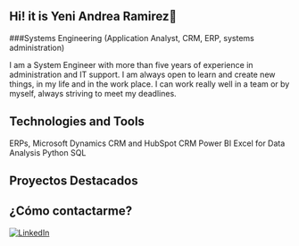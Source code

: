 ## Hi! it is Yeni Andrea Ramirez👋
###Systems Engineering (Application Analyst, CRM, ERP, systems administration)

I am a System Engineer with more than five years of experience in administration and IT support. I am always open to learn and create new things, in my life and in the work place. I can work really well in a team or by myself, always striving to meet my deadlines. 

## Technologies and Tools
ERPs, Microsoft Dynamics CRM and HubSpot CRM
Power BI
Excel for Data Analysis
Python
SQL

## Proyectos Destacados

## ¿Cómo contactarme?
[![LinkedIn](https://img.shields.io/badge/-LinkedIn-0077B5?style=flat&logo=linkedin&logoColor=white)](www.linkedin.com/in/yeni-andrea-ramirez-tellez-crm)
